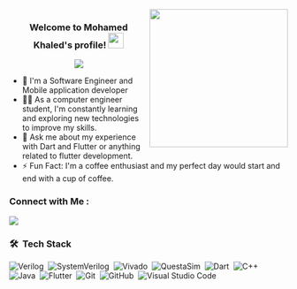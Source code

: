 
<img width="250" align="right" src="https://c.tenor.com/_DOBjnGspYAAAAAM/code-coding.gif">

<h3 align="center">
  Welcome to Mohamed Khaled's profile!
  <img src="https://media.giphy.com/media/hvRJCLFzcasrR4ia7z/giphy.gif" width="28">
</h3>

<!-- Typing SVG by DenverCoder1 - https://github.com/DenverCoder1/readme-typing-svg -->
<p align="center">
  <a href="https://github.com/DenverCoder1/readme-typing-svg"><img src="https://readme-typing-svg.herokuapp.com/?lines=Digiatl%20IC%20designer%20and%20verification;Always%20learning%20new%20things&font=Fira%20Code&center=true&width=440&height=60&color=f75c7e&vCenter=true&size=20"></a>
</p> 

- 🏢 I'm a Software Engineer and Mobile application developer
- 👨‍💻 As a computer engineer student, I'm constantly learning and exploring new technologies to improve my skills.
- 💬 Ask me about my experience with Dart and Flutter or anything related to flutter development.
- ⚡ Fun Fact: I'm a coffee enthusiast and my perfect day would start and end with a cup of coffee.


### Connect with Me :

<a href="https://www.linkedin.com/in/mohamed-khaled-337181287/" target="_blank"><img src="https://img.shields.io/badge/-Mohamed%20Khaled-0077B5?style=for-the-badge&logo=Linkedin&logoColor=white"/></a>
### 🛠 &nbsp;Tech Stack
![Verilog](https://img.shields.io/badge/-Verilog-05122A?style=flat&logo=Verilog)&nbsp;
![SystemVerilog](https://img.shields.io/badge/-SystemVerilog-05122A?style=flat&logo=SystemVerilog)&nbsp;
![Vivado](https://img.shields.io/badge/-Vivado-05122A?style=flat&logo=Vivado)&nbsp;
![QuestaSim](https://img.shields.io/badge/-QuestaSim-05122A?style=flat&logo=QuestaSim)&nbsp;
![Dart](https://img.shields.io/badge/-Dart-05122A?style=flat&logo=Dart)&nbsp;
![C++](https://img.shields.io/badge/-C++-05122A?style=flat&logo=C++&logoColor=563D7C)&nbsp;
![Java](https://img.shields.io/badge/-Java-05122A?style=flat&logo=Java)&nbsp;
![Flutter](https://img.shields.io/badge/-Flutter-05122A?style=flat&logo=Flutter&logoColor=1572B6)&nbsp;
![Git](https://img.shields.io/badge/-Git-05122A?style=flat&logo=git)&nbsp;
![GitHub](https://img.shields.io/badge/-GitHub-05122A?style=flat&logo=github)&nbsp;
![Visual Studio Code](https://img.shields.io/badge/-Visual%20Studio%20Code-05122A?style=flat&logo=visual-studio-code&logoColor=007ACC)&nbsp;


